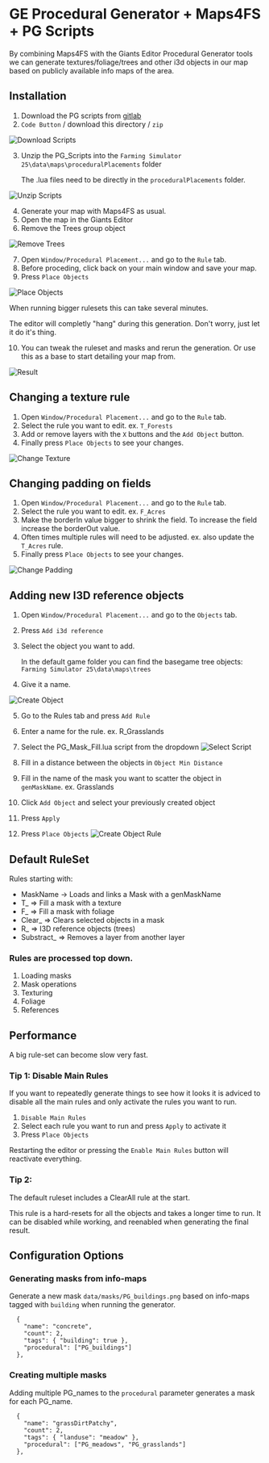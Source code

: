 # GE Procedural Generator + Maps4FS + PG Scripts
By combining Maps4FS with the Giants Editor Procedural Generator tools we can generate textures/foliage/trees and other i3d objects in our map based on publicly available info maps of the area. 

## Installation
1. Download the PG scripts from [gitlab](https://gitlab.com/fs25_guides/fs25_proceduralgeneration/-/tree/main/PG_Scripts)
2. `Code Button` / download this directory / `zip`

![Download Scripts](images/pg_download_scripts.png)

3. Unzip the PG_Scripts into the `Farming Simulator 25\data\maps\proceduralPlacements` folder 
   
   The .lua files need to be directly in the `proceduralPlacements` folder.

![Unzip Scripts](images/pg_unzip_scripts.png)

4. Generate your map with Maps4FS as usual. 
5. Open the map in the Giants Editor
6. Remove the Trees group object
 
![Remove Trees](images/pg_remove_trees.png)

7. Open `Window/Procedural Placement...` and go to the `Rule` tab.
8. Before proceding, click back on your main window and save your map.
9. Press `Place Objects`

![Place Objects](images/pg_place_objects.png)

When running bigger rulesets this can take several minutes.

The editor will completly "hang" during this generation. Don't worry, just let it do it's thing.

10. You can tweak the ruleset and masks and rerun the generation. Or use this as a base to start detailing your map from.

![Result](images/pg_result.png)

## Changing a texture rule
1. Open `Window/Procedural Placement...` and go to the `Rule` tab.
2. Select the rule you want to edit. ex. `T_Forests`
3. Add or remove layers with the `X` buttons and the `Add Object` button.
4. Finally press `Place Objects` to see your changes.

![Change Texture](images/pg_change_texture.png)

## Changing padding on fields
1. Open `Window/Procedural Placement...` and go to the `Rule` tab.
2. Select the rule you want to edit. ex. `F_Acres`
3. Make the borderIn value bigger to shrink the field. To increase the field increase the borderOut value.
4. Often times multiple rules will need to be adjusted. ex. also update the `T_Acres` rule.
5. Finally press `Place Objects` to see your changes.

![Change Padding](images/pg_change_padding.png)

## Adding new I3D reference objects
1. Open `Window/Procedural Placement...` and go to the `Objects` tab.
2. Press `Add i3d reference`
3. Select the object you want to add.

    In the default game folder you can find the basegame tree objects: `Farming Simulator 25\data\maps\trees`
4. Give it a name. 

![Create Object](images/pg_create_object.png)

5. Go to the Rules tab and press `Add Rule`
6. Enter a name for the rule. ex. R_Grasslands
7. Select the PG_Mask_Fill.lua script from the dropdown
![Select Script](images/pg_select_script.png)

8. Fill in a distance between the objects in `Object Min Distance`
8. Fill in the name of the mask you want to scatter the object in `genMaskName`. ex. Grasslands
8. Click `Add Object` and select your previously created object
9. Press `Apply`
10. Press `Place Objects`
![Create Object Rule](images/pg_create_object_rule.png)



## Default RuleSet
Rules starting with:
* MaskName -> Loads and links a Mask with a genMaskName
* T_ => Fill a mask with a texture
* F_ => Fill a mask with foliage
* Clear_ => Clears selected objects in a mask
* R_ => I3D reference objects (trees)
* Substract_ => Removes a layer from another layer

### Rules are processed top down. 
1. Loading masks
2. Mask operations
3. Texturing
4. Foliage
5. References

## Performance
A big rule-set can become slow very fast. 

### Tip 1: Disable Main Rules
If you want to repeatedly generate things to see how it looks it is adviced to disable all the main rules and only activate the rules you want to run. 
1. `Disable Main Rules`
2. Select each rule you want to run and press `Apply` to activate it
3. Press `Place Objects`

Restarting the editor or pressing the `Enable Main Rules` button will reactivate everything.

### Tip 2: 
The default ruleset includes a ClearAll rule at the start. 

This rule is a hard-resets for all the objects and takes a longer time to run. 
It can be disabled while working, and reenabled when generating the final result. 


## Configuration Options
### Generating masks from info-maps
Generate a new mask `data/masks/PG_buildings.png` based on info-maps tagged with `building` when running the generator. 
```
  {
    "name": "concrete",
    "count": 2,
    "tags": { "building": true },
    "procedural": ["PG_buildings"]
  },
```

### Creating multiple masks
Adding multiple PG_names to the `procedural` parameter generates a mask for each PG_name.
```
  {
    "name": "grassDirtPatchy",
    "count": 2,
    "tags": { "landuse": "meadow" },
    "procedural": ["PG_meadows", "PG_grasslands"]
  },
```